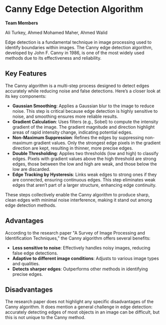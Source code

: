 # Canny Edge Detection Algorithm

**Team Members**

Ali Turkey, Ahmed Mohamed Maher, Ahmed Walid

Edge detection is a fundamental technique in image processing used to identify boundaries within images. The Canny edge detection algorithm, developed by John F. Canny in 1986, is one of the most widely used methods due to its effectiveness and reliability.

## Key Features

The Canny algorithm is a multi-step process designed to detect edges accurately while reducing noise and false detections. Here’s a closer look at its key components:

- **Gaussian Smoothing**: Applies a Gaussian blur to the image to reduce noise. This step is critical because edge detection is highly sensitive to noise, and smoothing ensures more reliable results.
- **Gradient Calculation**: Uses filters (e.g., Sobel) to compute the intensity gradient of the image. The gradient magnitude and direction highlight areas of rapid intensity change, indicating potential edges.
- **Non-Maximum Suppression**: Refines the edges by suppressing non-maximum gradient values. Only the strongest edge pixels in the gradient direction are kept, resulting in thinner, more precise edges.
- **Double Thresholding**: Applies two thresholds (low and high) to classify edges. Pixels with gradient values above the high threshold are strong edges, those between the low and high are weak, and those below the low are discarded.
- **Edge Tracking by Hysteresis**: Links weak edges to strong ones if they are connected, ensuring continuous edges. This step eliminates weak edges that aren’t part of a larger structure, enhancing edge continuity.

These steps collectively enable the Canny algorithm to produce sharp, clean edges with minimal noise interference, making it stand out among edge detection methods.

## Advantages

According to the research paper "A Survey of Image Processing and Identification Techniques," the Canny algorithm offers several benefits:

- **Less sensitive to noise**: Effectively handles noisy images, reducing false edge detections.
- **Adaptive to different image conditions**: Adjusts to various image types and qualities.
- **Detects sharper edges**: Outperforms other methods in identifying precise edges.

## Disadvantages

The research paper does not highlight any specific disadvantages of the Canny algorithm. It does mention a general challenge in edge detection: accurately detecting edges of most objects in an image can be difficult, but this is not unique to the Canny method.
